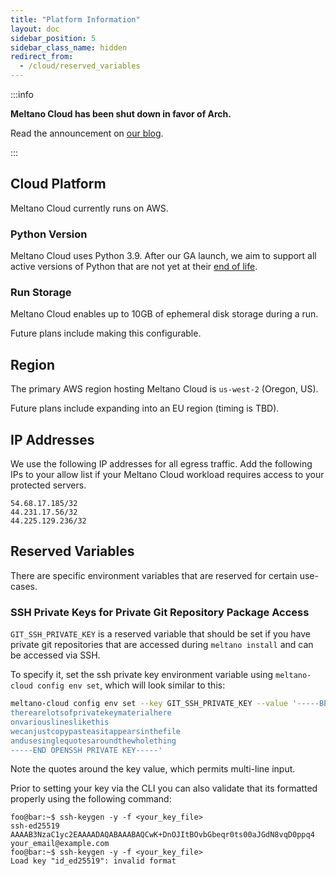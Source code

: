 ```yaml
---
title: "Platform Information"
layout: doc
sidebar_position: 5
sidebar_class_name: hidden
redirect_from:
  - /cloud/reserved_variables
---
```


:::info

<p><strong>Meltano Cloud has been shut down in favor of Arch.</strong></p>
<p>Read the announcement on <a href="https://meltano.com/blog/were-bringing-powerful-data-engineering-capabilities-to-software-teams-with-arch/">our blog</a>.</p>

:::

## Cloud Platform

Meltano Cloud currently runs on AWS.

### Python Version

Meltano Cloud uses Python 3.9.
After our GA launch, we aim to support all active versions of Python that are not yet at their [end of life](https://devguide.python.org/versions/).

### Run Storage

Meltano Cloud enables up to 10GB of ephemeral disk storage during a run.

Future plans include making this configurable.

## Region

The primary AWS region hosting Meltano Cloud is `us-west-2` (Oregon, US).

Future plans include expanding into an EU region (timing is TBD).

## IP Addresses

We use the following IP addresses for all egress traffic.
Add the following IPs to your allow list if your Meltano Cloud workload requires access to your protected servers.

```
54.68.17.185/32
44.231.17.56/32
44.225.129.236/32
```

## Reserved Variables

There are specific environment variables that are reserved for certain use-cases.

### SSH Private Keys for Private Git Repository Package Access

`GIT_SSH_PRIVATE_KEY` is a reserved variable that should be set if you have private git repositories that are accessed during `meltano install` and can be accessed via SSH.

To specify it, set the ssh private key environment variable using `meltano-cloud config env set`, which will look similar to this:

```sh
meltano-cloud config env set --key GIT_SSH_PRIVATE_KEY --value '-----BEGIN OPENSSH PRIVATE KEY-----
therearelotsofprivatekeymaterialhere
onvariouslineslikethis
wecanjustcopypasteasitappearsinthefile
andusesinglequotesaroundthewholething
-----END OPENSSH PRIVATE KEY-----'
```

Note the quotes around the key value, which permits multi-line input.

Prior to setting your key via the CLI you can also validate that its formatted properly using the following command:

```console
foo@bar:~$ ssh-keygen -y -f <your_key_file>
ssh-ed25519 AAAAB3NzaC1yc2EAAAADAQABAAABAQCwK+DnOJItBOvbGbeqr0ts00aJGdN8vqD0ppq4 your_email@example.com
foo@bar:~$ ssh-keygen -y -f <your_key_file>
Load key "id_ed25519": invalid format
```
